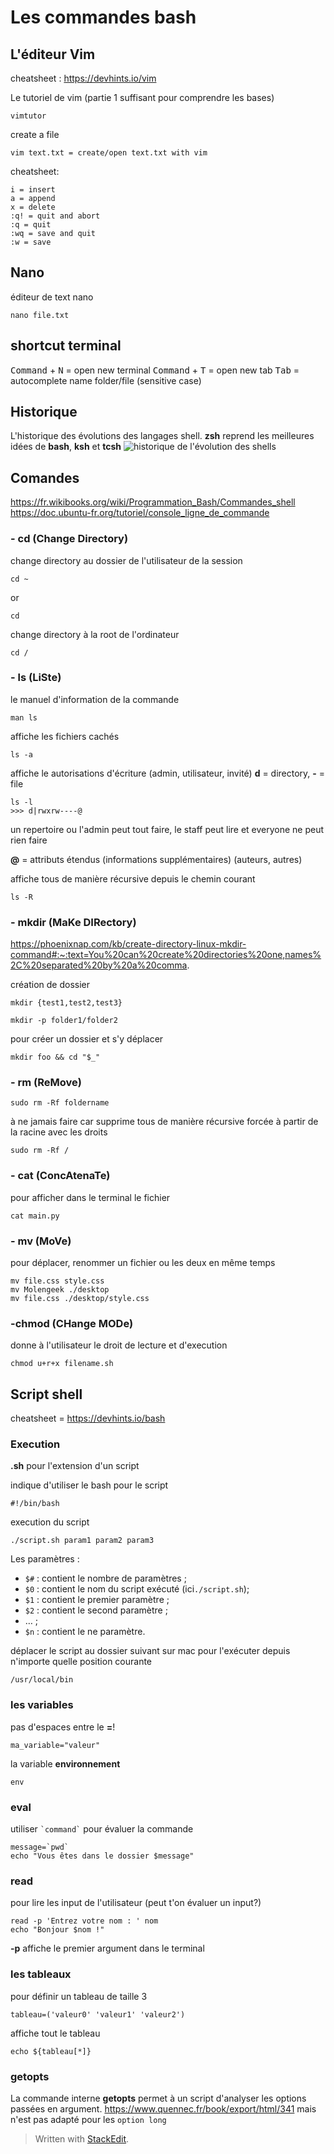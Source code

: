 ﻿# Les commandes bash
## L'éditeur Vim
cheatsheet : https://devhints.io/vim

Le tutoriel de vim (partie 1 suffisant pour comprendre les bases)
```shell
vimtutor
```
create a file
```shell
vim text.txt = create/open text.txt with vim
```
cheatsheet:
```shell
i = insert
a = append
x = delete
:q! = quit and abort
:q = quit
:wq = save and quit
:w = save
```
## Nano
éditeur de text nano 
```shell
nano file.txt
```
## shortcut terminal
<kbd>Command</kbd> + <kbd>N</kbd> = open new terminal
<kbd>Command</kbd> + <kbd>T</kbd> = open new tab
<kbd>Tab</kbd> = autocomplete name folder/file (sensitive case)

## Historique
L'historique des évolutions des langages shell. **zsh** reprend les meilleures idées de **bash**, **ksh** et **tcsh** 
![historique de l'évolution des shells](https://user.oc-static.com/files/160001_161000/160272.png)

## Comandes
https://fr.wikibooks.org/wiki/Programmation_Bash/Commandes_shell
https://doc.ubuntu-fr.org/tutoriel/console_ligne_de_commande
### - cd (Change Directory)
change directory au dossier de l'utilisateur de la session
```
cd ~
```
or
```
cd
```
change directory à la root de l'ordinateur
```
cd /
```
### - ls (LiSte)
le manuel d'information de la commande
```
man ls
```
affiche les fichiers cachés
```
ls -a
```
affiche le autorisations d'écriture (admin, utilisateur, invité)
**d** = directory, **-** = file

```
ls -l
>>> d|rwxrw----@
```
un repertoire ou l'admin peut tout faire, le staff peut lire et everyone ne peut rien faire

**@** = attributs étendus (informations supplémentaires) (auteurs, autres)

affiche tous de manière récursive depuis le chemin courant
```
ls -R
```
### - mkdir (MaKe DIRectory)
https://phoenixnap.com/kb/create-directory-linux-mkdir-command#:~:text=You%20can%20create%20directories%20one,names%2C%20separated%20by%20a%20comma.

création de dossier
```shell
mkdir {test1,test2,test3}
```

```shell
mkdir -p folder1/folder2
```

pour créer un dossier et s'y déplacer
```
mkdir foo && cd "$_"
```

### - rm (ReMove)
```shell
sudo rm -Rf foldername
```

à ne jamais faire car supprime tous de manière récursive forcée à partir de la racine avec les droits
```shell
sudo rm -Rf /
```
### - cat (ConcAtenaTe)
pour afficher dans le terminal le fichier
```shell
cat main.py
```

### - mv (MoVe)
pour déplacer, renommer un fichier ou les deux en même temps
```
mv file.css style.css
mv Molengeek ./desktop
mv file.css ./desktop/style.css
```
### -chmod (CHange MODe)
donne à l'utilisateur le droit de lecture et d'execution
```
chmod u+r+x filename.sh
```

## Script shell
cheatsheet = https://devhints.io/bash
### Execution
**.sh** pour l'extension d'un script

indique d'utiliser le bash pour le script
```shell
#!/bin/bash
```

execution du script
```
./script.sh param1 param2 param3
```
Les paramètres :
-   `$#` : contient le nombre de paramètres ;
-   `$0` : contient le nom du script exécuté (ici`./script.sh`);  
-   `$1` : contient le premier paramètre ;
-   `$2` : contient le second paramètre ;
-   … ;
-   `$n` : contient le ne paramètre.

déplacer le script au dossier suivant sur mac pour l'exécuter depuis n'importe quelle position courante
```
/usr/local/bin
```
### les variables
pas d'espaces entre le **=**!
```shell
ma_variable="valeur"
```
la variable **environnement** 
```shell
env
```

### eval
utiliser `` `command` `` pour évaluer la commande

```
message=`pwd`
echo "Vous êtes dans le dossier $message"
```
### read
pour lire les input de l'utilisateur
(peut t'on évaluer un input?)
```
read -p 'Entrez votre nom : ' nom
echo "Bonjour $nom !"
```
**-p** affiche le premier argument dans le terminal

### les tableaux
pour définir un tableau de taille 3
```shell
tableau=('valeur0' 'valeur1' 'valeur2')
```
affiche tout le tableau
```shell
echo ${tableau[*]}
```

### getopts
La commande interne **getopts** permet à un script d'analyser les options passées en argument.
https://www.quennec.fr/book/export/html/341
mais n'est pas adapté pour les `option long`

> Written with [StackEdit](https://stackedit.io/).
